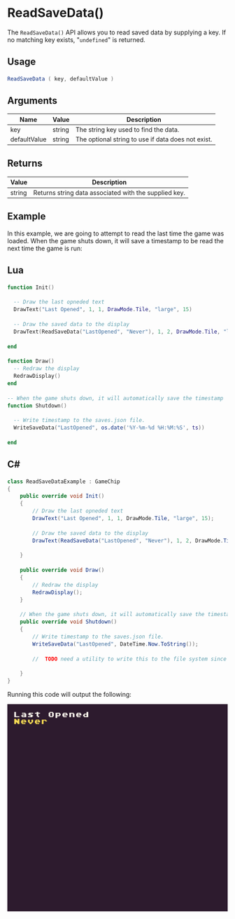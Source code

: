 # ReadSaveData()

The `ReadSaveData()` API allows you to read saved data by supplying a key. If no matching key exists, "`undefined`" is returned.

## Usage

```csharp
ReadSaveData ( key, defaultValue )
```

## Arguments

| Name         | Value  | Description                                         |
|--------------|--------|-----------------------------------------------------|
| key          | string | The string key used to find the data\.              |
| defaultValue | string | The optional string to use if data does not exist\. |

## Returns

| Value  | Description                                            |
|--------|--------------------------------------------------------|
| string | Returns string data associated with the supplied key\. |

## Example

In this example, we are going to attempt to read the last time the game was loaded. When the game shuts down, it will save a timestamp to be read the next time the game is run:



## Lua

```lua
function Init()

  -- Draw the last opneded text
  DrawText("Last Opened", 1, 1, DrawMode.Tile, "large", 15)

  -- Draw the saved data to the display
  DrawText(ReadSaveData("LastOpened", "Never"), 1, 2, DrawMode.Tile, "large", 14)

end

function Draw()
  -- Redraw the display
  RedrawDisplay()
end

-- When the game shuts down, it will automatically save the timestamp
function Shutdown()

  -- Write timestamp to the saves.json file.
  WriteSaveData("LastOpened", os.date('%Y-%m-%d %H:%M:%S', ts))
  
end
```



## C#

```csharp
class ReadSaveDataExample : GameChip
{
    public override void Init()
    {
        // Draw the last opneded text
        DrawText("Last Opened", 1, 1, DrawMode.Tile, "large", 15);

        // Draw the saved data to the display
        DrawText(ReadSaveData("LastOpened", "Never"), 1, 2, DrawMode.Tile, "large", 14);

    }

    public override void Draw()
    {
        // Redraw the display
        RedrawDisplay();
    }

    // When the game shuts down, it will automatically save the timestamp
    public override void Shutdown()
    {
        // Write timestamp to the saves.json file.
        WriteSaveData("LastOpened", DateTime.Now.ToString());

        //  TODO need a utility to write this to the file system since it's not run in the main engine

    }
}
```



Running this code will output the following:

![image alt text](images/ReadSaveDataOutput_image_0.png)


